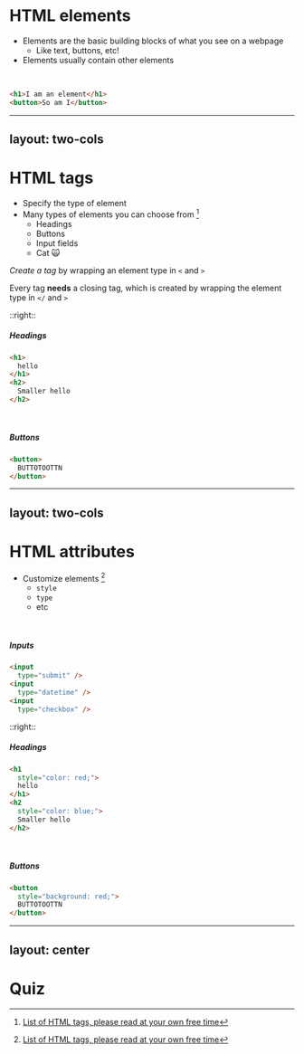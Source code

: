 # HTML elements

* Elements are the basic building blocks of what you see on a webpage
  * Like text, buttons, etc!
* Elements usually contain other elements

<br/>

<RunnerWebsite code="<h1>I am an element</h1><button>So am I</button>">

```html
<h1>I am an element</h1>
<button>So am I</button>
```

</RunnerWebsite>

---
layout: two-cols
---

# HTML tags

* Specify the type of element
* Many types of elements you can choose from [^1]
  * Headings
  * Buttons
  * Input fields
  * Cat 🙀

*Create a tag* by wrapping an element type in `<` and `>`

Every tag **needs** a closing tag, which is created by wrapping the element type in `</` and `>`

::right::

<div class="flex flex-col h-full justify-center">

##### Headings

<RunnerWebsite code="<h1>hello</h1><h2>Smaller hello</h2>">

```html {all|1,3|4,6|all}
<h1>
  hello
</h1>
<h2>
  Smaller hello
</h2>
```

</RunnerWebsite>

<br/>

##### Buttons

<RunnerWebsite code="<button>BUTTOTOOTTN</button>">

```html {all|1,3}
<button>
  BUTTOTOOTTN
</button>
```

</RunnerWebsite>
</div>

[^1]: [List of HTML tags, please read at your own free time](https://www.w3schools.com/TAGs/)

---
layout: two-cols
---

<div class="flex flex-col items-between">

# HTML attributes

* Customize elements [^1]
  * `style`
  * `type`
  * etc

<br />

##### Inputs

<RunnerWebsite code='<div style="padding: 0.3em;"><input type="submit"/><br/><input type="date"/><br/><input type="checkbox"/></div>'>

```html {all|2,4,6|all}
<input 
  type="submit" />
<input 
  type="datetime" />
<input 
  type="checkbox" />
```

</RunnerWebsite>
</div>

::right::

<div class="flex flex-col h-full ml-5 justify-center">

##### Headings

<RunnerWebsite code='<h1 style="color: red;">hello</h1><h2 style="color: blue;">Smaller hello</h2>'>

```html {all|2,6|all}
<h1 
  style="color: red;">
  hello
</h1>
<h2 
  style="color: blue;">
  Smaller hello
</h2>
```

</RunnerWebsite>

<br/>

##### Buttons

<RunnerWebsite code='<button style="background: red;">BUTTOTOOTTN</button>'>

```html {all|2|all}
<button 
  style="background: red;">
  BUTTOTOOTTN
</button>
```

</RunnerWebsite>
</div>

[^1]: [More about attributes](https://www.w3schools.com/htmL/html_attributes.asp)

---
layout: center
---

# Quiz
